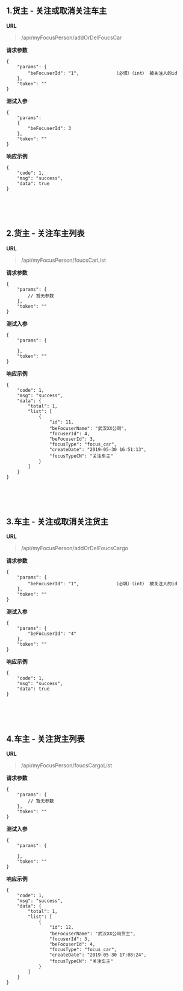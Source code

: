 

## 1.货主 - 关注或取消关注车主	##

**URL**
>/api/myFocusPerson/addOrDelFoucsCar

**请求参数**
    
    {
    	"params": {
            "beFocuserId": "1",				（必填）（int） 被关注人的id
    	},
    	"token": ""
    }

**测试入参**

    {
	 	"params": 
	  	{
	  		"beFocuserId": 3
	  	},
	  	"token": ""
    }

**响应示例**

	{
	    "code": 1,
	    "msg": "success",
	    "data": true
	}

<br><br><br>



## 2.货主 - 关注车主列表  ##

**URL**
>/api/myFocusPerson/foucsCarList

**请求参数**
    
    {
		"params": {
			// 暂无参数
		},
		"token": ""
    }

**测试入参**

    {
		"params": {
			
		},
		"token": ""
    }

**响应示例**

	{
	    "code": 1,
	    "msg": "success",
	    "data": {
			"total": 1,
			"list": [
				{
					"id": 11,
					"beFocuserName": "武汉XX公司",
					"focuserId": 4,
					"beFocuserId": 3,
					"focusType": "focus_car",
					"createDate": "2019-05-30 16:51:13",
					"focusTypeCN": "关注车主"
				}
			]
	    }
	}

<br><br><br>

## 3.车主 - 关注或取消关注货主  ##

**URL**
>/api/myFocusPerson/addOrDelFoucsCargo

**请求参数**
    
    {
    	"params": {
			"beFocuserId": "1",				（必填）（int） 被关注人的id
    	},
    	"token": ""
    }

**测试入参**

    {
		"params": {
			"beFocuserId": "4"	
		},
		"token": ""
    }

**响应示例**

    {
	    "code": 1,
	    "msg": "success",
	    "data": true
    }

<br><br><br>


## 4.车主 - 关注货主列表  ##

**URL**
>/api/myFocusPerson/foucsCargoList

**请求参数**

    {
		"params": {
			// 暂无参数
		},
		"token": ""
    }

**测试入参**

    {
		"params": {
			
		},
		"token": ""
    }

**响应示例**

	{
	    "code": 1,
	    "msg": "success",
	    "data": {
			"total": 1,
			"list": [
				{
					"id": 12,
					"beFocuserName": "武汉XX公司货主",
					"focuserId": 3,
					"beFocuserId": 4,
					"focusType": "focus_car",
					"createDate": "2019-05-30 17:08:24",
					"focusTypeCN": "关注车主"
				}
			]
	    }
	}
	
	
<br><br><br>